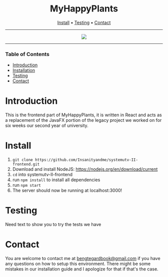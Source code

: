 <div align="center">

# MyHappyPlants
[Install](#install) • [Testing](#testing) • [Contact](#contact)

--- 

<img src="https://github.com/Insanityandme/systemutv-II-frontend/assets/1380257/87e0fe43-34d5-46ca-b7bf-4e783dd30c62"/> 

</div>

---
### Table of Contents
- [Introduction](#introduction)
- [Installation](#install)
- [Testing](#testing)
- [Contact](#contact)

# Introduction
This is the frontend part of MyHappyPlants, it is written in React and acts as a replacement of the JavaFX 
portion of the legacy project we worked on for six weeks our second year of university. 

# Install
1. ```git clone https://github.com/Insanityandme/systemutv-II-frontend.git```
2. Download and install NodeJS: https://nodejs.org/en/download/current
3. ```cd``` into systemutv-II-frontend
4. run ```npm install``` to install all dependencies
5. run ```npm start```
6. The server should now be running at localhost:3000!

# Testing
Need text to show you to try the tests we have

# Contact
You are welcome to contact me at bengtegardbook@gmail.com if you have any questions on how to setup this environment.
There might be some mistakes in our installation guide and I apologize for that if that's the case.
